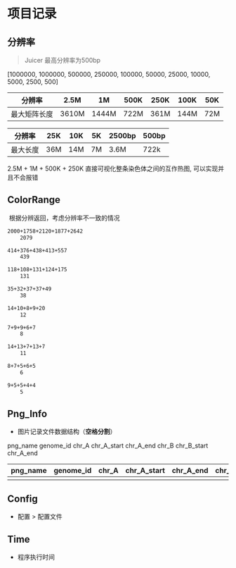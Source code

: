 # 项目记录



## 分辨率



> Juicer 最高分辨率为500bp



[1000000, 1000000, 500000, 250000, 100000, 50000, 25000, 10000, 5000, 2500, 500]

| 分辨率       | 2.5M  | 1M    | 500K | 250K | 100K | 50K  |
| ------------ | ----- | ----- | ---- | ---- | ---- | ---- |
| 最大矩阵长度 | 3610M | 1444M | 722M | 361M | 144M | 72M  |



| 分辨率   | 25K  | 10K  | 5K   | 2500bp | 500bp |
| -------- | ---- | ---- | ---- | ------ | ----- |
| 最大长度 | 36M  | 14M  | 7M   | 3.6M   | 722k  |



2.5M + 1M + 500K + 250K 直接可视化整条染色体之间的互作热图, 可以实现并且不会报错









## ColorRange

​		根据分辨返回，考虑分辨率不一致的情况



```sh
2000+1758+2120+1877+2642
	2079

414+376+438+413+557
	439

118+108+131+124+175
	131

35+32+37+37+49
	38

14+10+8+9+20
	12

7+9+9+6+7
	8

14+13+7+13+7
	11

8+7+5+6+5
	6

9+5+5+4+4
	5
```





## Png_Info



- 图片记录文件数据结构（**空格分割**）

png_name genome_id chr_A chr_A_start chr_A_end chr_B chr_B_start chr_A_end   

| png_name | genome_id | chr_A | chr_A_start | chr_A_end | chr_B | chr_B_start | chr_A_end |
| -------- | --------- | ----- | ----------- | --------- | ----- | ----------- | --------- |
|          |           |       |             |           |       |             |           |



## Config



- 配置 > 配置文件





## Time



- 程序执行时间
